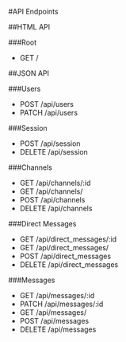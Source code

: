 #API Endpoints

##HTML API

###Root
- GET /

##JSON API

###Users
- POST /api/users
- PATCH /api/users

###Session
- POST /api/session
- DELETE /api/session

###Channels
- GET /api/channels/:id
- GET /api/channels/
- POST /api/channels
- DELETE /api/channels

###Direct Messages
- GET /api/direct_messages/:id
- GET /api/direct_messages/
- POST /api/direct_messages
- DELETE /api/direct_messages

###Messages
- GET /api/messages/:id
- PATCH /api/messages/:id
- GET /api/messages/
- POST /api/messages
- DELETE /api/messages
